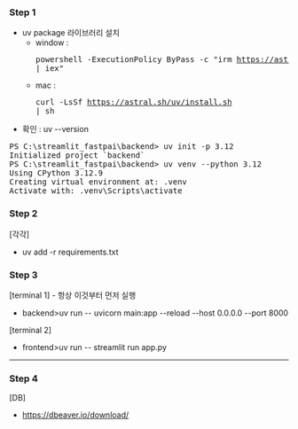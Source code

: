 ### Step 1
  - uv package 라이브러리 설치
    - window : <pre>powershell -ExecutionPolicy ByPass -c "irm https://astral.sh/uv/install.ps1 | iex"</pre>
    - mac : <pre>curl -LsSf https://astral.sh/uv/install.sh | sh</pre>
  - 확인 : uv --version
    
<pre>
PS C:\streamlit_fastpai\backend> uv init -p 3.12
Initialized project `backend`
PS C:\streamlit_fastpai\backend> uv venv --python 3.12
Using CPython 3.12.9
Creating virtual environment at: .venv
Activate with: .venv\Scripts\activate
</pre>

### Step 2
[각각]
  - uv add -r requirements.txt

### Step 3
[terminal 1] - 항상 이것부터 먼저 실행
  - backend>uv run -- uvicorn main:app --reload --host 0.0.0.0 --port 8000

[terminal 2]
  - frontend>uv run -- streamlit run app.py

---
### Step 4
[DB]
  - https://dbeaver.io/download/

